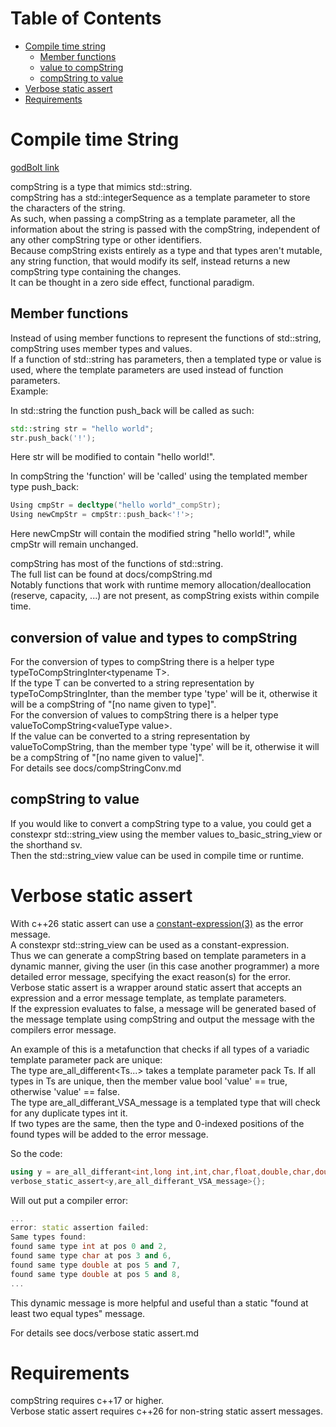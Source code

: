 # Table of Contents
- [Compile time string](#Compile-time-String)
	- [Member functions](#Member-functions)
	- [value to compString](#conversion-of-value-and-types-to-compString)
	- [compString to value](#compString-to-value)
- [Verbose static assert](#Verbose-static-assert)
- [Requirements](#Requirements) 
# Compile time String
[godBolt link](https://godbolt.org/z/n93bx5dGf)

compString is a type that mimics std::string.<br>
compString has a std::integerSequence as a template parameter to store the characters of the string.<br>
As such, when passing a compString as a template parameter, all the information about the string is passed with the compString, independent of any other compString type or other identifiers.<br>
Because compString exists entirely as a type and that types aren't mutable, any string function, that would modify its self, instead returns a new compString type containing the changes.<br>
It can be thought in a zero side effect, functional paradigm.<br>


## Member functions
Instead of using member functions to represent the functions of std::string, compString uses member types and values.<br>
If a function of std::string has parameters, then a templated type or value is used, where the template parameters are used instead of function parameters.<br>
Example:<br>

In std::string the function push_back will be called as such:<br>
```cpp
std::string str = "hello world";
str.push_back('!');
```
Here str will be modified to contain "hello world!".<br>

In compString the 'function' will be 'called' using the templated member type push_back:<br>
```cpp
Using cmpStr = decltype("hello world"_compStr);
Using newCmpStr = cmpStr::push_back<'!'>;
```
Here newCmpStr will contain the modified string "hello world!", while cmpStr will remain unchanged.<br>

compString has most of the functions of std::string.<br>
The full list can be found at docs/compString.md<br>
Notably functions that work with runtime memory allocation/deallocation (reserve, capacity, ...) are not present, as compString exists within compile time.<br>

## conversion of value and types to compString
For the conversion of types to compString there is a helper type typeToCompStringInter\<typename T>.<br>
If the type T can be converted to a string representation by typeToCompStringInter, than the member type 'type' will be it, 
otherwise it will be a compString of "[no name given to type]".<br>
For the conversion of values to compString there is a helper type valueToCompString\<valueType value>.<br>
If the value can be converted to a string representation by valueToCompString, than the member type 'type' will be it,
otherwise it will be a compString of "[no name given to value]".<br>
For details see docs/compStringConv.md<br>


## compString to value
If you would like to convert a compString type to a value, you could get a constexpr std::string_view using the member values to_basic_string_view or the shorthand sv.<br>
Then the std::string_view value can be used in compile time or runtime.<br>


# Verbose static assert
With c++26 static assert can use a [constant-expression(3)](https://en.cppreference.com/w/cpp/language/static_assert) as the error message.<br>
A constexpr std::string_view can be used as a constant-expression.<br>
Thus we can generate a compString based on template parameters in a dynamic manner, giving the user (in this case another programmer) a more detailed error message, specifying the exact reason(s) for the error.<br>
Verbose static assert is a wrapper around static assert that accepts an expression and a error message template, as template parameters.<br>
If the expression evaluates to false, a message will be generated based of the message template using compString and output the message with the compilers error message.<br>

An example of this is a metafunction that checks if all types of a variadic template parameter pack are unique:<br>
The type are_all_different<Ts...> takes a template parameter pack Ts. If all types in Ts are unique, then the member value bool 'value' == true, otherwise 'value' == false.<br>
The type are_all_differant_VSA_message is a templated type that will check for any duplicate types int it.<br>
If two types are the same, then the type and 0-indexed positions of the found types will be added to the error message.<br>

So the code:<br>
```cpp
using y = are_all_differant<int,long int,int,char,float,double,char,double>;
verbose_static_assert<y,are_all_differant_VSA_message>{};
```

Will out put a compiler error:<br>
```cpp
...
error: static assertion failed:
Same types found:
found same type int at pos 0 and 2,
found same type char at pos 3 and 6, 
found same type double at pos 5 and 7, 
found same type double at pos 5 and 8, 
...
```

This dynamic message is more helpful and useful than a static "found at least two equal types" message.<br>

For details see docs/verbose static assert.md<br>

# Requirements 
compString requires c++17 or higher.<br>
Verbose static assert requires c++26 for non-string static assert messages.<br> 



  